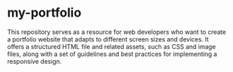 # my-portfolio
This repository serves as a resource for web developers who want to create a portfolio website that adapts to different screen sizes and devices. It offers a structured HTML file and related assets, such as CSS and image files, along with a set of guidelines and best practices for implementing a responsive design.
